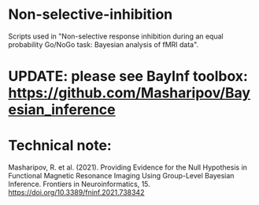 # Non-selective-inhibition
Scripts used in "Non-selective response inhibition during an equal probability Go/NoGo task: Bayesian analysis of fMRI data". 

# UPDATE: please see BayInf toolbox: https://github.com/Masharipov/Bayesian_inference
# Technical note: 
Masharipov, R. et al. (2021). Providing Evidence for the Null Hypothesis in Functional Magnetic Resonance Imaging Using Group-Level Bayesian Inference.
Frontiers in Neuroinformatics, 15. https://doi.org/10.3389/fninf.2021.738342
